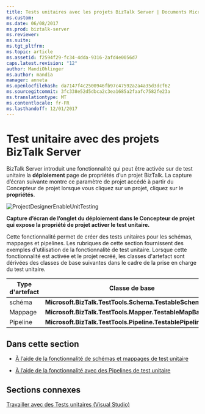 ```yaml
---
title: Tests unitaires avec les projets BizTalk Server | Documents Microsoft
ms.custom: 
ms.date: 06/08/2017
ms.prod: biztalk-server
ms.reviewer: 
ms.suite: 
ms.tgt_pltfrm: 
ms.topic: article
ms.assetid: f2594f29-fc34-4dda-9316-2afd4e0056d7
caps.latest.revision: "12"
author: MandiOhlinger
ms.author: mandia
manager: anneta
ms.openlocfilehash: da7147f4c2500946fb97c47592a2a4a35d3dcf62
ms.sourcegitcommit: 3fc338e52d5dbca2c3ea1685a2faafc7582fe23a
ms.translationtype: MT
ms.contentlocale: fr-FR
ms.lasthandoff: 12/01/2017
---
```

# <a name="unit-testing-with-biztalk-server-projects"></a>Test unitaire avec des projets BizTalk Server
BizTalk Server introduit une fonctionnalité qui peut être activée sur de test unitaire la **déploiement** page de propriétés d’un projet BizTalk. La capture d’écran suivante montre ce paramètre de projet accédé à partir du Concepteur de projet lorsque vous cliquez sur un projet, cliquez sur le **propriétés**.  
  
 ![](../core/media/projectdesignerenableunittesting.gif "ProjectDesignerEnableUnitTesting")  
  
 **Capture d’écran de l’onglet du déploiement dans le Concepteur de projet qui expose la propriété de projet activer le test unitaire.**  
  
 Cette fonctionnalité permet de créer des tests unitaires pour les schémas, mappages et pipelines. Les rubriques de cette section fournissent des exemples d'utilisation de la fonctionnalité de test unitaire. Lorsque cette fonctionnalité est activée et le projet recréé, les classes d'artefact sont dérivées des classes de base suivantes dans le cadre de la prise en charge du test unitaire.  
  
|Type d'artefact|Classe de base|  
|-------------------|----------------|  
|schéma|**Microsoft.BizTalk.TestTools.Schema.TestableSchemaBase**|  
|Mappage|**Microsoft.BizTalk.TestTools.Mapper.TestableMapBase**|  
|Pipeline|**Microsoft.BizTalk.TestTools.Pipeline.TestablePipelineBase**|  
  
## <a name="in-this-section"></a>Dans cette section  
  
-   [À l’aide de la fonctionnalité de schémas et mappages de test unitaire](../core/using-the-unit-testing-feature-with-schemas-and-maps.md)  
  
-   [À l’aide de la fonctionnalité avec des Pipelines de test unitaire](../core/using-the-unit-testing-feature-with-pipelines.md)  
  
## <a name="related-sections"></a>Sections connexes  
 [Travailler avec des Tests unitaires (Visual Studio)](http://go.microsoft.com/fwlink/?LinkId=128890)